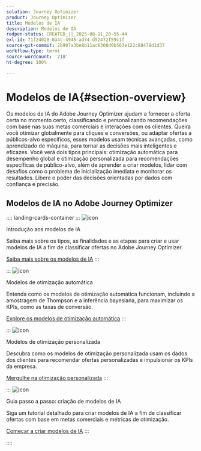 ```yaml
---
solution: Journey Optimizer
product: Journey Optimizer
title: Modelos de IA
description: Modelos de IA
redpen-status: CREATED_||_2025-08-11_20-55-44
exl-id: 71f24028-0a4c-4945-ad74-d52472f59c1f
source-git-commit: 2b907a3be8b11ac6308d0b563e122c88478d1d37
workflow-type: tm+mt
source-wordcount: '218'
ht-degree: 100%

---
```


# Modelos de IA{#section-overview}

Os modelos de IA do Adobe Journey Optimizer ajudam a fornecer a oferta certa no momento certo, classificando e personalizando recomendações com base nas suas metas comerciais e interações com os clientes. Queira você otimizar globalmente para cliques e conversões, ou adaptar ofertas a públicos-alvo específicos, esses modelos usam técnicas avançadas, como aprendizado de máquina, para tornar as decisões mais inteligentes e eficazes. Você verá dois tipos principais: otimização automática para desempenho global e otimização personalizada para recomendações específicas de público-alvo, além de aprender a criar modelos, lidar com desafios como o problema de inicialização imediata e monitorar os resultados. Libere o poder das decisões orientadas por dados com confiança e precisão.

## Modelos de IA no Adobe Journey Optimizer

:::: landing-cards-container
:::
![icon](https://cdn.experienceleague.adobe.com/icons/book.svg?lang=pt-BR)

Introdução aos modelos de IA

Saiba mais sobre os tipos, as finalidades e as etapas para criar e usar modelos de IA a fim de classificar ofertas no Adobe Journey Optimizer.

[Saiba mais sobre os modelos de IA](../using/experience-decisioning/ranking/ai-models.md)
:::

:::
![icon](https://cdn.experienceleague.adobe.com/icons/chart-line.svg?lang=pt-BR)

Modelos de otimização automática

Entenda como os modelos de otimização automática funcionam, incluindo a amostragem de Thompson e a inferência bayesiana, para maximizar os KPIs, como as taxas de conversão.

[Explore os modelos de otimização automática](../using/experience-decisioning/ranking/auto-optimization-model.md)
:::

:::
![icon](https://cdn.experienceleague.adobe.com/icons/bullseye.svg?lang=pt-BR)

Modelos de otimização personalizada

Descubra como os modelos de otimização personalizada usam os dados dos clientes para recomendar ofertas personalizadas e impulsionar os KPIs da empresa.

[Mergulhe na otimização personalizada](../using/experience-decisioning/ranking/personalized-optimization-model.md)
:::

:::
![icon](https://cdn.experienceleague.adobe.com/icons/circle-play.svg?lang=pt-BR)

Guia passo a passo: criação de modelos de IA

Siga um tutorial detalhado para criar modelos de IA a fim de classificar ofertas com base em metas comerciais e métricas de otimização.

[Começar a criar modelos de IA](../using/experience-decisioning/ranking/create-ai-models.md)
:::

::::
